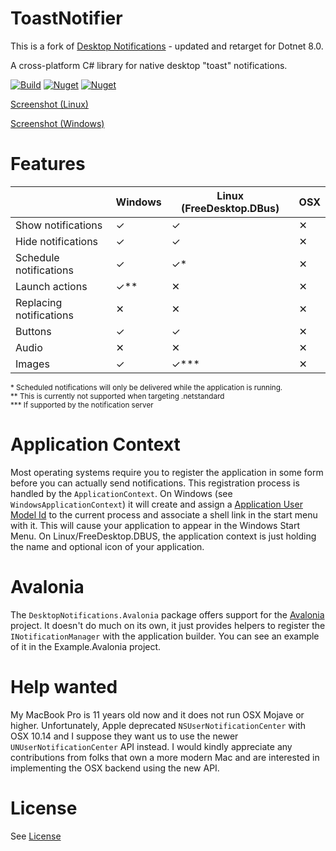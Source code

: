 # ToastNotifier

This is a fork of [Desktop Notifications](https://github.com/pr8x/DesktopNotifications) - updated and retarget for Dotnet 8.0. 

A cross-platform C# library for native desktop "toast" notifications.

[![Build](https://github.com/pr8x/DesktopNotifications/actions/workflows/build.yml/badge.svg?branch=master)](https://github.com/pr8x/DesktopNotifications/actions/workflows/build.yml)
[![Nuget](https://img.shields.io/nuget/v/DesktopNotifications)](https://www.nuget.org/packages/DesktopNotifications/)
[![Nuget](https://img.shields.io/nuget/dt/DesktopNotifications)](https://www.nuget.org/packages/DesktopNotifications/)

[Screenshot (Linux)](.github/images/linux_demo_image_06_02_21.png?raw=true)

[Screenshot (Windows)](.github/images/win_demo_image_06_02_21.png?raw=true)

# Features

|                          | Windows | Linux (FreeDesktop.DBus) | OSX |
|--------------------------|---------|---------------------|-----|
| Show notifications  | ✓       | ✓                   | ✕   |
| Hide notifications  | ✓       | ✓                   | ✕   |
| Schedule notifications | ✓       | ✓*                   | ✕   |
| Launch actions         | ✓**       | ✕                   |  ✕   |
| Replacing notifications                | ✕       | ✕                   |  ✕   |
| Buttons                  | ✓       | ✓                   |  ✕   |
| Audio                  | ✕       | ✕                   |  ✕   |
| Images                  | ✓       | ✓***                   |  ✕   |

<sub> * Scheduled notifications will only be delivered while the application is running. </sub>  
<sub> ** This is currently not supported when targeting .netstandard </sub>  
<sub> *** If supported by the notification server </sub>

# Application Context

Most operating systems require you to register the application in some form before you can actually send notifications. This registration process is handled by the `ApplicationContext`. On Windows (see `WindowsApplicationContext`) it will create and assign a [Application User Model Id](https://docs.microsoft.com/en-us/windows/win32/shell/appids) to the current process and associate a shell link in the start menu with it. This will cause your application to appear in the Windows Start Menu.  On Linux/FreeDesktop.DBUS, the application context is just holding the name and optional icon of your application.

# Avalonia

The `DesktopNotifications.Avalonia` package offers support for the [Avalonia](https://github.com/AvaloniaUI/Avalonia) project. It doesn't do much on its own, it just provides helpers to register
the `INotificationManager` with the application builder. You can see an example of it in the Example.Avalonia project.


# Help wanted

My MacBook Pro is 11 years old now and it does not run OSX Mojave or higher. Unfortunately, Apple deprecated `NSUserNotificationCenter` with OSX 10.14 and I suppose they want us to use the newer `UNUserNotificationCenter` API instead. I would kindly appreciate any contributions from folks that own a more modern Mac and are interested in implementing the OSX backend using the new API.

# License

See [License](LICENSE.md)
